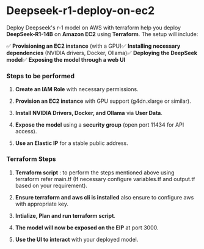 # Deepseek-r1-deploy-on-ec2
Deploy Deepseek's r-1 model on AWS with terraform
help you deploy **DeepSeek-R1-14B** on **Amazon EC2** using **Terraform**. The setup will include:

✅ **Provisioning an EC2 instance** (with a GPU)✅ 
**Installing necessary dependencies** (NVIDIA drivers, Docker, Ollama)✅ 
**Deploying the DeepSeek model**✅ 
**Exposing the model through a web UI**

### **Steps to be performed**

1.  **Create an IAM Role** with necessary permissions.
    
2.  **Provision an EC2 instance** with GPU support (g4dn.xlarge or similar).
    
3.  **Install NVIDIA Drivers, Docker, and Ollama** via **User Data**.
    
4.  **Expose the model** using a **security group** (open port 11434 for API access).
    
5.  **Use an Elastic IP** for a stable public address.
    

### **Terraform Steps**

1.  **Terraform script** : to perform the steps mentioned above using terraform refer main.tf (If necessary configure variables.tf and output.tf based on your requirement).
    
2.  **Ensure terraform and aws cli is installed** also ensure to configure aws with appropriate key.
    
3.  **Intialize, Plan and run terraform script**.
    
4.  **The model will now be exposed on the EIP** at port 3000.
    
5.  **Use the UI to interact** with your deployed model.